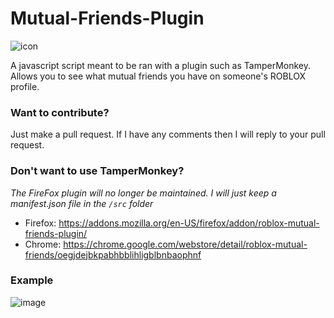 # Mutual-Friends-Plugin

![icon](https://i.imgur.com/YVbJupc.png)

A javascript script meant to be ran with a plugin such as TamperMonkey. Allows you to see what mutual friends you have on someone's ROBLOX profile. 

### Want to contribute? 

Just make a pull request. If I have any comments then I will reply to your pull request. 

### Don't want to use TamperMonkey? 
*The FireFox plugin will no longer be maintained. I will just keep a manifest.json file in the `/src` folder*
* Firefox: https://addons.mozilla.org/en-US/firefox/addon/roblox-mutual-friends-plugin/
* Chrome: https://chrome.google.com/webstore/detail/roblox-mutual-friends/oegjdejbkpabhbblihligblbnbaophnf

### Example

![image](https://user-images.githubusercontent.com/22308762/162650830-bbec98e3-41d9-422e-b6cf-961adb09c2a9.png)
